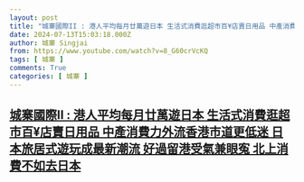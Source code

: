 ```yaml
---
layout: post
title: "城寨國際II : 港人平均每月廿萬遊日本 生活式消費逛超市百¥店賣日用品 中產消費力外流香港市道更低迷 日本旅居式遊玩成最新潮流 好過留港受氣兼眼寃 北上消費不如去日本"
date: 2024-07-13T15:03:18.000Z
author: 城寨 Singjai
from: https://www.youtube.com/watch?v=8_G60crVcKQ
tags: [ 城寨 ]
comments: True
categories: [ 城寨 ]
---
```

<!--1720882998000-->
[城寨國際II : 港人平均每月廿萬遊日本 生活式消費逛超市百¥店賣日用品 中產消費力外流香港市道更低迷 日本旅居式遊玩成最新潮流 好過留港受氣兼眼寃 北上消費不如去日本](https://www.youtube.com/watch?v=8_G60crVcKQ)
------

<div>

</div>
